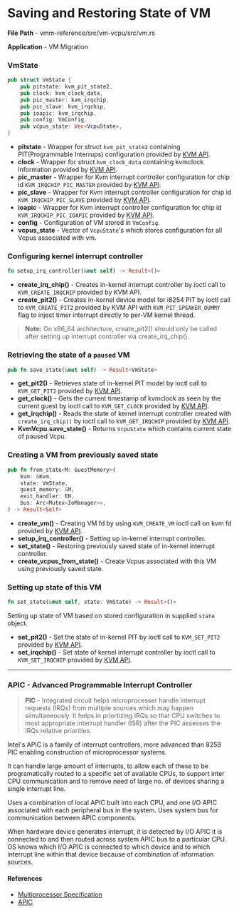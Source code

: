 # Saving and Restoring State of VM
__File Path__ - vmm-reference/src/vm-vcpu/src/vm.rs

__Application__ - VM Migration

### VmState
```rust
pub struct VmState {
    pub pitstate: kvm_pit_state2,
    pub clock: kvm_clock_data,
    pub pic_master: kvm_irqchip,
    pub pic_slave: kvm_irqchip,
    pub ioapic: kvm_irqchip,
    pub config: VmConfig,
    pub vcpus_state: Vec<VcpuState>,
}
```
- __pitstate__    - Wrapper for struct `kvm_pit_state2` containing PIT(Programmable Interrups) configuration provided by [KVM API](https://www.kernel.org/doc/Documentation/virtual/kvm/api.txt).
- __clock__       - Wrapper for struct `kvm_clock_data` containing kvmclock information provided by [KVM API](https://www.kernel.org/doc/Documentation/virtual/kvm/api.txt).
- __pic_master__  - Wrapper for Kvm interrupt controller configuration for chip id `KVM_IRQCHIP_PIC_MASTER` provided by [KVM API](https://www.kernel.org/doc/Documentation/virtual/kvm/api.txt).
- __pic_slave__   - Wrapper for Kvm interrupt controller configuration for chip id `KVM_IRQCHIP_PIC_SLAVE` provided by [KVM API](https://www.kernel.org/doc/Documentation/virtual/kvm/api.txt).
- __ioapic__      - Wrapper for Kvm interrupt controller configuration for chip id `KVM_IRQCHIP_PIC_IOAPIC` provided by [KVM API](https://www.kernel.org/doc/Documentation/virtual/kvm/api.txt).
- __config__      - Configuration of VM stored in `VmConfig`.
- __vcpus_state__ - Vector of `VcpuState`'s which stores configuration for all Vcpus associated with vm.


### Configuring kernel interrupt controller
```rust
fn setup_irq_controller(&mut self) -> Result<()>
```
- __create_irq_chip()__ - Creates in-kernel interrupt controller by ioctl call to `KVM_CREATE_IRQCHIP` provided by KVM API.
- __create_pit2()__ - Creates in-kernel device model for i8254 PIT by ioctl call to `KVM_CREATE_PIT2` provided by KVM API with `KVM_PIT_SPEAKER_DUMMY` flag to inject timer interrupt directly to per-VM kernel thread.
>__Note:__ On x86_64 architecture, create_pit2() should only be called after setting up interrupt controller via create_irq_chip().

### Retrieving the state of a `paused` VM
```rust
pub fn save_state(&mut self) -> Result<VmState>
```
- __get_pit2()__ - Retrieves state of in-kernel PIT model by ioctl call to `KVM_GET_PIT2` provided by [KVM API](https://www.kernel.org/doc/Documentation/virtual/kvm/api.txt).
- __get_clock()__ - Gets the current timestamp of kvmclock as seen by the current guest by ioctl call to `KVM_GET_CLOCK` provided by [KVM API](https://www.kernel.org/doc/Documentation/virtual/kvm/api.txt).
- __get_irqchip()__ - Reads the state of kernel interrupt controller created with `create_irq_chip()` by ioctl call to `KVM_GET_IRQCHIP` provided by [KVM API](https://www.kernel.org/doc/Documentation/virtual/kvm/api.txt).
- __KvmVcpu.save_state()__ - Returns `VcpuState` which contains current state of paused Vcpu.

### Creating a VM from previously saved state
```rust
pub fn from_state<M: GuestMemory>(
    kvm: &Kvm,
    state: VmState,
    guest_memory: &M,
    exit_handler: EH,
    bus: Arc<Mutex<IoManager>>,
) -> Result<Self>
```
- __create_vm()__ - Creating VM fd by using `KVM_CREATE_VM` ioctl call on kvm fd provided by [KVM API](https://www.kernel.org/doc/Documentation/virtual/kvm/api.txt).
- __setup_irq_controller()__ - Setting up in-kernel interrupt controller.
- __set_state()__ - Restoring previously saved state of in-kernel interrupt controller.
- __create_vcpus_from_state()__ - Create Vcpus associated with this VM using previously saved state.


### Setting up state of this VM
```rust
fn set_state(&mut self, state: VmState) -> Result<()>
```
Setting up state of VM based on stored configuration in supplied `state` object.
- __set_pit2()__ - Set the state of in-kernel PIT by ioctl call to `KVM_SET_PIT2` provided by [KVM API](https://www.kernel.org/doc/Documentation/virtual/kvm/api.txt).
- __set_irqchip()__ - Set state of kernel interrupt controller by ioctl call to `KVM_SET_IRQCHIP` provided by [KVM API](https://www.kernel.org/doc/Documentation/virtual/kvm/api.txt).

--- 

### APIC - Advanced Programmable Interrupt Controller

> __PIC__ - Integrated circuit helps microprocesser handle interrupt requests (IRQs) from multiple sources which may happen simultaneously. It helps in priortizing IRQs so that CPU switches to most appropriate interrupt handler (ISR) after the PIC assesses the IRQs relative priorities.

Intel's APIC is a family of interrupt controllers, more advanced than 8259 PIC enabling construction of microprocessor systems.

It can handle large amount of interrupts, to allow each of these to be programatically routed to a specific set of available CPUs, to support inter CPU communication and to remove need of large no. of devices sharing a single interrupt line.

Uses a combination of local APIC built into each CPU, and one I/O APIC associated with each peripheral bus in the system. Uses system bus for communication between APIC components.

When hardware device generates interrupt, it is detected by I/O APIC it is connected to and then routed across system APIC bus to a particular CPU. OS knows which I/O APIC is connected to which device and to which interrupt line within that device because of combination of information sources.

#### References
- [Multiprocessor Specification](https://pdos.csail.mit.edu/6.828/2008/readings/ia32/MPspec.pdf)
- [APIC](https://en.wikipedia.org/wiki/Advanced_Programmable_Interrupt_Controller)


    
